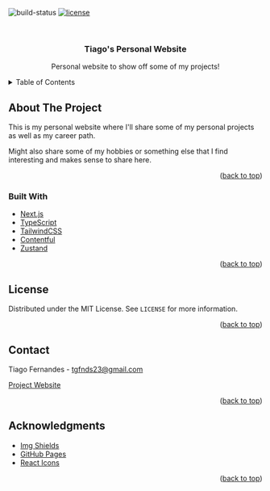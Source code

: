 <div id="top"></div>

![build-status]
[![license][license]][license-url]


<br />
<div style="text-align: center">
<h3>Tiago's Personal Website</h3>

  <p>
    Personal website to show off some of my projects!
  </p>
</div>

<details>
  <summary>Table of Contents</summary>
  <ol>
    <li>
      <a href="#about-the-project">About The Project</a>
      <ul>
        <li><a href="#built-with">Built With</a></li>
      </ul>
    </li>
    <li><a href="#license">License</a></li>
    <li><a href="#contact">Contact</a></li>
    <li><a href="#acknowledgments">Acknowledgments</a></li>
  </ol>
</details>

## About The Project

This is my personal website where I'll share some of my personal projects as well as my career path.

Might also share some of my hobbies or something else that I find interesting and makes sense to share here.

<p align="end">(<a href="#top">back to top</a>)</p>

### Built With

* [Next.js](https://nextjs.org/)
* [TypeScript](https://www.typescriptlang.org/)
* [TailwindCSS](https://tailwindcss.com/)
* [Contentful](https://www.contentful.com/)
* [Zustand](https://github.com/pmndrs/zustand)

<p style="text-align: end">(<a href="#top">back to top</a>)</p>

## License

Distributed under the MIT License. See `LICENSE` for more information.

<p style="text-align: end">(<a href="#top">back to top</a>)</p>

## Contact

Tiago Fernandes - tgfnds23@gmail.com

[Project Website](https://tgdnds.dev)

<p style="text-align: end">(<a href="#top">back to top</a>)</p>

## Acknowledgments

* [Img Shields](https://shields.io)
* [GitHub Pages](https://pages.github.com)
* [React Icons](https://react-icons.github.io/react-icons/search)

<p style="text-align: end">(<a href="#top">back to top</a>)</p>

<!-- Markdown link & img definitions -->

[build-status]: https://img.shields.io/github/workflow/status/tgfnds/tgfnds.github.io/Build%20and%20Deploy?style=flat-square
[license]: https://img.shields.io/github/license/tgfnds/tgfnds.github.io
[license-url]: https://github.com/tgfnds/tgfnds.github.io/blob/main/LICENSE